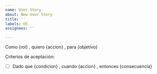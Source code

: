 ```yaml
---
name: User Story
about: New User Story
title: ''
labels: US
assignees: ''

---
```


Como {rol} , quiero {accion} , para {objetivo}

Criterios de aceptación:
- [ ] Dado que {condicion} , cuando {accion} , entonces {consecuencia}
